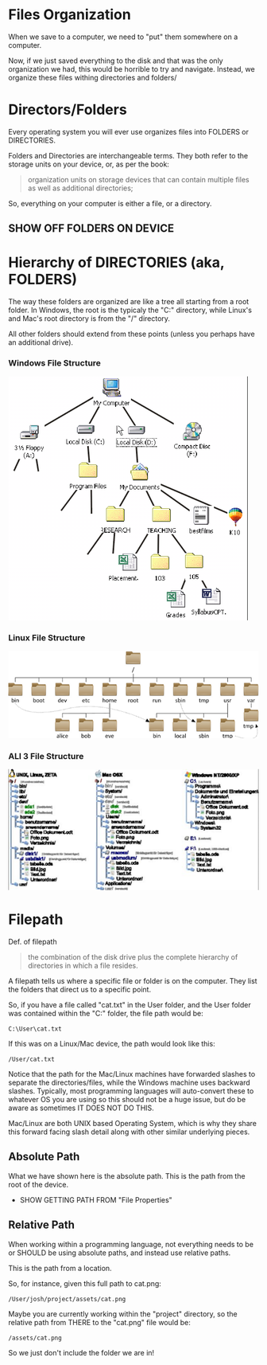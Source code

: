 # Files Organization

When we save to a computer, we need to "put" them somewhere on a computer.

Now, if we just saved everything to the disk and that was the only organization we had, this would be horrible to try and 
navigate. Instead, we organize these files withing directories and folders/

# Directors/Folders

Every operating system you will ever use organizes files into FOLDERS or DIRECTORIES.

Folders and Directories are interchangeable terms. 
They both refer to the storage units on your device, or, as per the book:

> organization units on storage devices that can contain multiple files as well as additional directories; 

So, everything on your computer is either a file, or a directory.

## SHOW OFF FOLDERS ON DEVICE

# Hierarchy of DIRECTORIES (aka, FOLDERS)

The way these folders are organized are like a tree all starting from a root folder.
In Windows, the root is the typicaly the "C:\" directory, while Linux's and Mac's root
directory is from the "/" directory.

All other folders should extend from these points (unless you perhaps have an additional drive).

### Windows File Structure

![windows_dir_struct.png](asset/windows_dir_struct.png)

### Linux File Structure

![linux_file_system.png](asset/linux_file_system.png)

### ALl 3 File Structure

![all_3_dir_struct.png](asset/all_3_dir_struct.png)

# Filepath

Def. of filepath
> the combination of the disk drive plus the complete hierarchy of directories in which a file resides.

A filepath tells us where a specific file or folder is on the computer. They list the folders that direct
us to a specific point.

So, if you have a file called "cat.txt" in the User folder, and the User folder was contained within the "C:\"
folder, the file path would be:
```
C:\User\cat.txt
```

If this was on a Linux/Mac device, the path would look like this:
```
/User/cat.txt
```

Notice that the path for the Mac/Linux machines have forwarded slashes to separate the directories/files, while
the Windows machine uses backward slashes. Typically, most programming languages will auto-convert these to 
whatever OS you are using so this should not be a huge issue, but do be aware as sometimes IT DOES NOT DO THIS.

Mac/Linux are both UNIX based Operating System, which is why they share this forward facing slash detail along with other
similar underlying pieces.

## Absolute Path

What we have shown here is the absolute path. This is the path from the root of the device.

- SHOW GETTING PATH FROM "File Properties"

## Relative Path

When working within a programming language, not everything needs to be or SHOULD be using 
absolute paths, and instead use relative paths. 

This is the path from a location.

So, for instance, given this full path to cat.png:

```
/User/josh/project/assets/cat.png
```

Maybe you are currently working within the "project" directory, so the relative path from THERE to the "cat.png"
file would be:
```
/assets/cat.png
```

So we just don't include the folder we are in!
